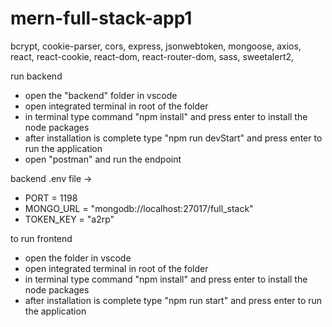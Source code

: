 # mern-full-stack-app1
bcrypt, cookie-parser, cors, express, jsonwebtoken, mongoose, axios, react, react-cookie, react-dom, react-router-dom, sass, sweetalert2,

run backend
 - open the "backend" folder in vscode
 - open integrated terminal in root of the folder
 - in terminal type command "npm install" and press enter to install the node packages
 - after installation is complete type "npm run devStart" and press enter to run the application
 - open "postman" and run the endpoint

backend .env file ->
 - PORT = 1198
 - MONGO_URL = "mongodb://localhost:27017/full_stack"
 - TOKEN_KEY = "a2rp"


to run frontend
 - open the folder in vscode
 - open integrated terminal in root of the folder
 - in terminal type command "npm install" and press enter to install the node packages
 - after installation is complete type "npm run start" and press enter to run the application




